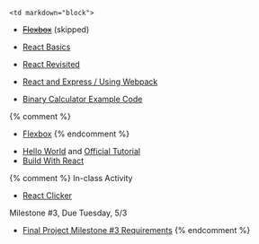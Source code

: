 	<td markdown="block">
* <strike>[Flexbox](slides/22/flexbox.html)</strike> (skipped)

* [React Basics](slides/26/react.html)
* [React Revisited](slides/26/react-webpack.html)
* [React and Express / Using Webpack](slides/26/react-webpack-continued.html)
* [Binary Calculator Example Code](https://github.com/nyu-csci-ua-0480-001-fall-2016/examples/blob/master/class27/binary-calculator/src/index.js)

{% comment %}
* [Flexbox](slides/24/flexbox.html)
{% endcomment %}
</td>
	<td markdown="block">

* [Hello World](https://facebook.github.io/react/docs/hello-world.html) and [Official Tutorial](https://facebook.github.io/react/tutorial/tutorial.html)
* [Build With React](http://buildwithreact.com/)
</td>
	<td markdown="block">
{% comment %}
In-class Activity

* [React Clicker](https://docs.google.com/a/nyu.edu/forms/d/e/1FAIpQLSfABPwnxAgOPww2kgYkUfe6nNGooatfZxcM47WG1a8HME8V9g/viewform)

Milestone #3, Due Tuesday, 5/3

* [Final Project Milestone #3 Requirements](final-project.html#milestone3)
{% endcomment %}

</td>

